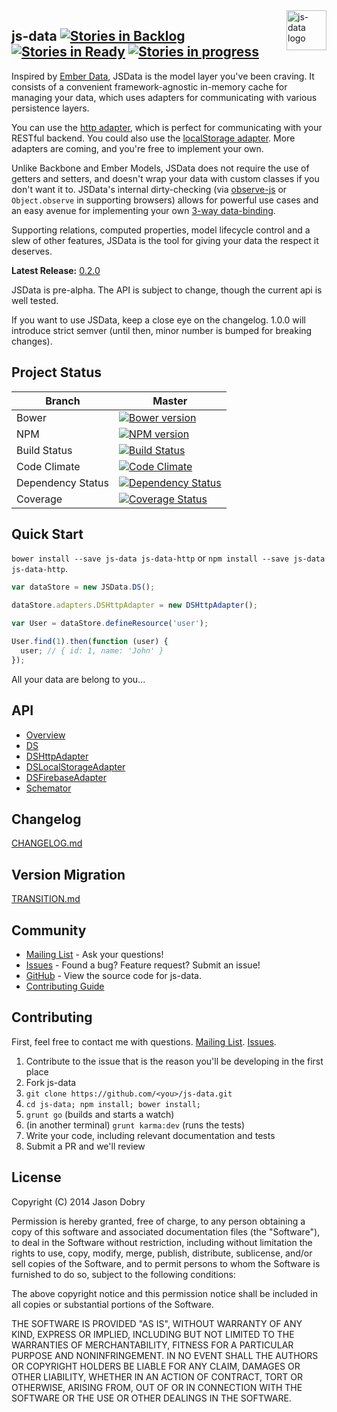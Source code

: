 <img src="https://raw.githubusercontent.com/js-data/js-data/master/js-data.png" alt="js-data logo" title="js-data" align="right" width="64" height="64" />

## js-data  [![Stories in Backlog](https://badge.waffle.io/js-data/js-data.svg?label=backlog&title=Backlog)](http://waffle.io/js-data/js-data) [![Stories in Ready](https://badge.waffle.io/js-data/js-data.svg?label=ready&title=Ready)](http://waffle.io/js-data/js-data) [![Stories in progress](https://badge.waffle.io/js-data/js-data.svg?label=in%20progress&title=In%20Progress)](http://waffle.io/js-data/js-data)

Inspired by [Ember Data](https://github.com/emberjs/data), JSData is the model layer you've been craving. It consists of a convenient framework-agnostic in-memory cache for managing your data, which uses adapters for communicating with various persistence layers.

You can use the [http adapter](http://www.js-data.io/js-data-http), which is perfect for communicating with your RESTful backend. You could also use the [localStorage adapter](http://www.js-data.io/js-data-localstorage). More adapters are coming, and you're free to implement your own.

Unlike Backbone and Ember Models, JSData does not require the use of getters and setters, and doesn't wrap your data with custom classes if you don't want it to. JSData's internal dirty-checking (via [observe-js](https://github.com/Polymer/observe-js) or `Object.observe` in supporting browsers) allows for powerful use cases and an easy avenue for implementing your own [3-way data-binding](https://www.firebase.com/blog/2013-10-04-firebase-angular-data-binding.html).

Supporting relations, computed properties, model lifecycle control and a slew of other features, JSData is the tool for giving your data the respect it deserves.

__Latest Release:__ [0.2.0](https://github.com/js-data/js-data/releases/tag/0.2.0)

JSData is pre-alpha. The API is subject to change, though the current api is well tested.

If you want to use JSData, keep a close eye on the changelog. 1.0.0 will introduce strict semver (until then, minor number is bumped for breaking changes).

## Project Status

| Branch | Master |
| ------ | ------ |
| Bower | [![Bower version](https://badge.fury.io/bo/js-data.png)](http://badge.fury.io/bo/js-data) |
| NPM | [![NPM version](https://badge.fury.io/js/js-data.png)](http://badge.fury.io/js/js-data) |
| Build Status | [![Build Status](https://travis-ci.org/js-data/js-data.png?branch=master)](https://travis-ci.org/js-data/js-data) |
| Code Climate | [![Code Climate](https://codeclimate.com/github/js-data/js-data.png)](https://codeclimate.com/github/js-data/js-data) |
| Dependency Status | [![Dependency Status](https://gemnasium.com/js-data/js-data.png)](https://gemnasium.com/js-data/js-data) |
| Coverage | [![Coverage Status](https://coveralls.io/repos/js-data/js-data/badge.png?branch=master)](https://coveralls.io/r/js-data/js-data?branch=master) |

## Quick Start
`bower install --save js-data js-data-http` or `npm install --save js-data js-data-http`.

```js
var dataStore = new JSData.DS();

dataStore.adapters.DSHttpAdapter = new DSHttpAdapter();

var User = dataStore.defineResource('user');

User.find(1).then(function (user) {
  user; // { id: 1, name: 'John' }
});
```

All your data are belong to you...

## API
- [Overview](http://www.js-data.io)
- [DS](https://github.com/js-data/js-data/wiki/DS)
- [DSHttpAdapter](https://github.com/js-data/js-data/wiki/DSHttpAdapter)
- [DSLocalStorageAdapter](https://github.com/js-data/js-data/wiki/DSLocalStorageAdapter)
- [DSFirebaseAdapter](https://github.com/js-data/js-data/wiki/DSLocalStorageAdapter)
- [Schemator](https://github.com/js-data/js-data/wiki/Schemator)

## Changelog
[CHANGELOG.md](https://github.com/js-data/js-data/blob/master/CHANGELOG.md)

## Version Migration
[TRANSITION.md](https://github.com/js-data/js-data/blob/master/TRANSITION.md)

## Community
- [Mailing List](https://groups.google.com/forum/?fromgroups#!forum/js-data-project) - Ask your questions!
- [Issues](https://github.com/js-data/js-data/issues) - Found a bug? Feature request? Submit an issue!
- [GitHub](https://github.com/js-data/js-data) - View the source code for js-data.
- [Contributing Guide](https://github.com/js-data/js-data/blob/master/CONTRIBUTING.md)

## Contributing

First, feel free to contact me with questions. [Mailing List](https://groups.google.com/forum/?fromgroups#!forum/js-data-project). [Issues](https://github.com/js-data/js-data/issues).

1. Contribute to the issue that is the reason you'll be developing in the first place
1. Fork js-data
1. `git clone https://github.com/<you>/js-data.git`
1. `cd js-data; npm install; bower install;`
1. `grunt go` (builds and starts a watch)
1. (in another terminal) `grunt karma:dev` (runs the tests)
1. Write your code, including relevant documentation and tests
1. Submit a PR and we'll review

## License

Copyright (C) 2014 Jason Dobry

Permission is hereby granted, free of charge, to any person obtaining a copy of
this software and associated documentation files (the "Software"), to deal in
the Software without restriction, including without limitation the rights to
use, copy, modify, merge, publish, distribute, sublicense, and/or sell copies
of the Software, and to permit persons to whom the Software is furnished to do
so, subject to the following conditions:

The above copyright notice and this permission notice shall be included in all
copies or substantial portions of the Software.

THE SOFTWARE IS PROVIDED "AS IS", WITHOUT WARRANTY OF ANY KIND, EXPRESS OR
IMPLIED, INCLUDING BUT NOT LIMITED TO THE WARRANTIES OF MERCHANTABILITY, FITNESS
FOR A PARTICULAR PURPOSE AND NONINFRINGEMENT. IN NO EVENT SHALL THE AUTHORS OR
COPYRIGHT HOLDERS BE LIABLE FOR ANY CLAIM, DAMAGES OR OTHER LIABILITY, WHETHER
IN AN ACTION OF CONTRACT, TORT OR OTHERWISE, ARISING FROM, OUT OF OR IN
CONNECTION WITH THE SOFTWARE OR THE USE OR OTHER DEALINGS IN THE SOFTWARE.
